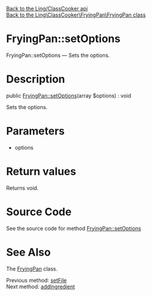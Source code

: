 [Back to the Ling/ClassCooker api](https://github.com/lingtalfi/ClassCooker/blob/master/doc/api/Ling/ClassCooker.md)<br>
[Back to the Ling\ClassCooker\FryingPan\FryingPan class](https://github.com/lingtalfi/ClassCooker/blob/master/doc/api/Ling/ClassCooker/FryingPan/FryingPan.md)


FryingPan::setOptions
================



FryingPan::setOptions — Sets the options.




Description
================


public [FryingPan::setOptions](https://github.com/lingtalfi/ClassCooker/blob/master/doc/api/Ling/ClassCooker/FryingPan/FryingPan/setOptions.md)(array $options) : void




Sets the options.




Parameters
================


- options

    


Return values
================

Returns void.








Source Code
===========
See the source code for method [FryingPan::setOptions](https://github.com/lingtalfi/ClassCooker/blob/master/FryingPan/FryingPan.php#L107-L111)


See Also
================

The [FryingPan](https://github.com/lingtalfi/ClassCooker/blob/master/doc/api/Ling/ClassCooker/FryingPan/FryingPan.md) class.

Previous method: [setFile](https://github.com/lingtalfi/ClassCooker/blob/master/doc/api/Ling/ClassCooker/FryingPan/FryingPan/setFile.md)<br>Next method: [addIngredient](https://github.com/lingtalfi/ClassCooker/blob/master/doc/api/Ling/ClassCooker/FryingPan/FryingPan/addIngredient.md)<br>

